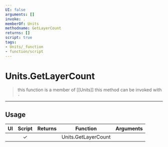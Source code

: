 ```yaml
---
UI: false
arguments: []
invoke: .
memberOf: Units
methodname: GetLayerCount
returns: []
script: true
tags:
- Units/_function
- function/script
---
```

# Units.GetLayerCount
> this function is a member of [[Units]]
> this method can be invoked with `.`
-----
## Usage
|  UI | Script | Returns | Function | Arguments |
|:---:|:------:|-------:|:--------:|:---------|
| |✓||Units.GetLayerCount||
